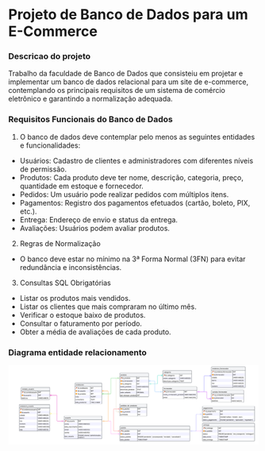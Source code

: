 # Projeto de Banco de Dados para um E-Commerce

### Descricao do projeto

Trabalho da faculdade de Banco de Dados que consisteiu em projetar e implementar um banco de dados relacional para um site de e-commerce, contemplando os principais requisitos de um sistema de comércio eletrônico e garantindo a normalização adequada.

### Requisitos Funcionais do Banco de Dados

1. O banco de dados deve contemplar pelo menos as seguintes entidades e funcionalidades:
* Usuários: Cadastro de clientes e administradores com diferentes níveis de
permissão.
* Produtos: Cada produto deve ter nome, descrição, categoria, preço,
quantidade em estoque e fornecedor.
* Pedidos: Um usuário pode realizar pedidos com múltiplos itens.
* Pagamentos: Registro dos pagamentos efetuados (cartão, boleto, PIX,
etc.).
* Entrega: Endereço de envio e status da entrega.
* Avaliações: Usuários podem avaliar produtos.

2. Regras de Normalização
* O banco deve estar no mínimo na 3ª Forma Normal (3FN) para evitar
redundância e inconsistências.

3. Consultas SQL Obrigatórias

* Listar os produtos mais vendidos.
* Listar os clientes que mais compraram no último mês.
* Verificar o estoque baixo de produtos.
* Consultar o faturamento por período.
* Obter a média de avaliações de cada produto.


### Diagrama entidade relacionamento

![Modelo entidade relacionamento](./README.assets/MERbancodedados.svg)
